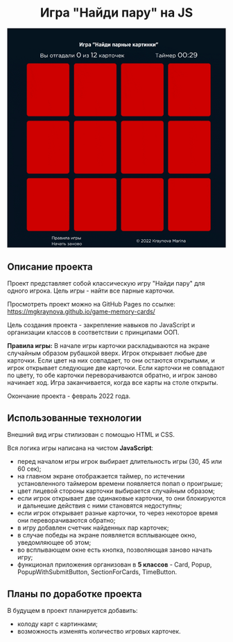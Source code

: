 <h1 align="center">Игра "Найди пару" на JS</h1>

<img src="./images/game-preview.gif" title="memory game">

<h2 align="left">Описание проекта</h2>

Проект представляет собой классическую игру "Найди пару" для одного игрока. Цель игры - найти все парные карточки.

Просмотреть проект можно на GitHub Pages по ссылке: https://mgkraynova.github.io/game-memory-cards/

Цель создания проекта - закрепление навыков по JavaScript и организации классов в соответствии с принципами ООП.

**Правила игры:**
В начале игры карточки раскладываются на экране случайным образом рубашкой вверх.
Игрок открывает любые две карточки. Если цвет на них совпадает, то они остаются открытыми, и игрок открывает следующие две карточки. Если карточки не совпадают по цвету, то обе карточки переворачиваются обратно, и игрок заново начинает ход.
Игра заканчивается, когда все карты на столе открыты.

Окончание проекта - февраль 2022 года.

<h2 align="left">Использованные технологии</h2>

Внешний вид игры стилизован с помощью HTML и CSS.

Вся логика игры написана на чистом **JavaScript**:

- перед началом игры игрок выбирает длительность игры (30, 45 или 60 сек);
- на главном экране отображается таймер, по истечении установленного таймером времени появляется попап о проигрыше;
- цвет лицевой стороны карточки выбирается случайным образом;
- если игрок открывает две одинаковые карточки, то они блокируются и дальнешие действия с ними становятся недоступны;
- если игрок открывает разные карточки, то через некоторое время они переворачиваются обратно;
- в игру добавлен счетчик найденных пар карточек;
- в случае победы на экране появляется всплывающее окно, уведомляющее об этом;
- во всплывающем окне есть кнопка, позволяющая заново начать игру;
- функционал приложения организован в **5 классов** - Card, Popup, PopupWithSubmitButton, SectionForCards, TimeButton.


<h2 align="left">Планы по доработке проекта</h2>

В будущем в проект планируется добавить:

- колоду карт с картинками;
- возможность изменять количество игровых карточек.
